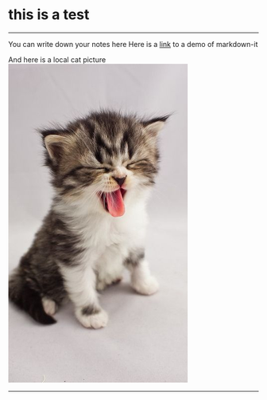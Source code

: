 
# this is a test

---

You can write down your notes here
Here is a [link](https://markdown-it.github.io/) to a demo of markdown-it

And here is a local cat picture
![local image](images/cat_picture.jpg)

---
